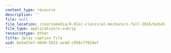 ```yaml
---
content_type: resource
description: ''
file: null
file_location: /coursemedia/8-01sc-classical-mechanics-fall-2016/be5a57ef46d95815ae4dc958c77024ef_X9K8LT7SCZ0.vtt
file_type: application/x-subrip
resourcetype: Other
title: 3play caption file
uid: be5a57ef-46d9-5815-ae4d-c958c77024ef
---
```

